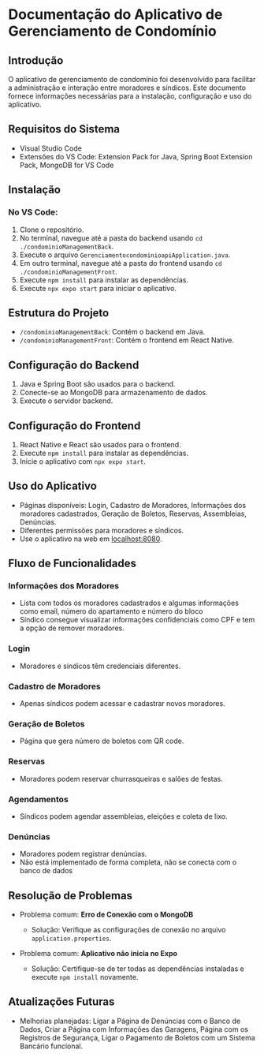 # Documentação do Aplicativo de Gerenciamento de Condomínio

## Introdução

O aplicativo de gerenciamento de condomínio foi desenvolvido para facilitar a administração e interação entre moradores e síndicos. Este documento fornece informações necessárias para a instalação, configuração e uso do aplicativo.

## Requisitos do Sistema

- Visual Studio Code
- Extensões do VS Code: Extension Pack for Java, Spring Boot Extension Pack, MongoDB for VS Code

## Instalação
### No VS Code:
1. Clone o repositório.
2. No terminal, navegue até a pasta do backend usando `cd ./condominioManagementBack`.
3. Execute o arquivo `GerenciamentocondominioapiApplication.java`.
4. Em outro terminal, navegue até a pasta do frontend usando `cd ./condominioManagementFront`.
5. Execute `npm install` para instalar as dependências.
6. Execute `npx expo start` para iniciar o aplicativo.

## Estrutura do Projeto

- `/condominioManagementBack`: Contém o backend em Java.
- `/condominioManagementFront`: Contém o frontend em React Native.

## Configuração do Backend

1. Java e Spring Boot são usados para o backend.
2. Conecte-se ao MongoDB para armazenamento de dados.
3. Execute o servidor backend.

## Configuração do Frontend

1. React Native e React são usados para o frontend.
2. Execute `npm install` para instalar as dependências.
3. Inicie o aplicativo com `npx expo start`.

## Uso do Aplicativo

- Páginas disponíveis: Login, Cadastro de Moradores, Informações dos moradores cadastrados, Geração de Boletos, Reservas, Assembleias, Denúncias.
- Diferentes permissões para moradores e síndicos.
- Use o aplicativo na web em [localhost:8080](http://localhost:8080).

## Fluxo de Funcionalidades

### Informações dos Moradores

- Lista com todos os moradores cadastrados e algumas informações como email, número do apartamento e número do bloco
- Síndico consegue visualizar informações confidenciais como CPF e tem a opção de remover moradores.

### Login

- Moradores e síndicos têm credenciais diferentes.

### Cadastro de Moradores

- Apenas síndicos podem acessar e cadastrar novos moradores.

### Geração de Boletos

- Página que gera número de boletos com QR code.

### Reservas

- Moradores podem reservar churrasqueiras e salões de festas.

### Agendamentos

- Síndicos podem agendar assembleias, eleições e coleta de lixo.

### Denúncias

- Moradores podem registrar denúncias.
- Não está implementado de forma completa, não se conecta com o banco de dados

## Resolução de Problemas

- Problema comum: **Erro de Conexão com o MongoDB**
  - Solução: Verifique as configurações de conexão no arquivo `application.properties`.

- Problema comum: **Aplicativo não inicia no Expo**
  - Solução: Certifique-se de ter todas as dependências instaladas e execute `npm install` novamente.

## Atualizações Futuras

- Melhorias planejadas: Ligar a Página de Denúncias com o Banco de Dados, Criar a Página com Informações das Garagens, Página com os Registros de Segurança, Ligar o Pagamento de Boletos com um Sistema Bancário funcional.
